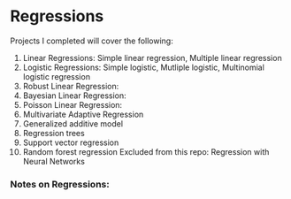 # Regressions
Projects I completed will cover the following:
1. Linear Regressions: Simple linear regression, Multiple linear regression
2. Logistic Regressions: Simple logistic, Mutliple logistic, Multinomial logistic regression
3. Robust Linear Regression:
4. Bayesian Linear Regression:
5. Poisson Linear Regression:
6. Multivariate Adaptive Regression
7. Generalized additive model
8. Regression trees
9. Support vector regression
10. Random forest regression
Excluded from this repo: Regression with Neural Networks

### Notes on Regressions:

